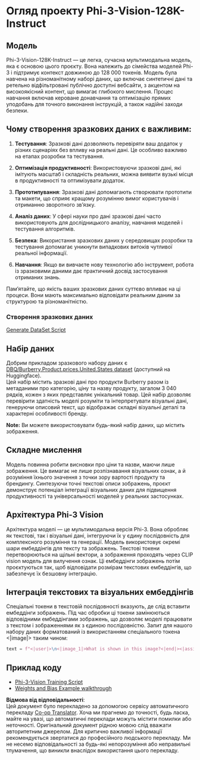 <!--
CO_OP_TRANSLATOR_METADATA:
{
  "original_hash": "e0a07fd2a30fe2af30b1373df207a5bf",
  "translation_date": "2025-07-17T08:15:57+00:00",
  "source_file": "md/03.FineTuning/FineTuning_Phi-3-visionWandB.md",
  "language_code": "uk"
}
-->
# Огляд проекту Phi-3-Vision-128K-Instruct

## Модель

Phi-3-Vision-128K-Instruct — це легка, сучасна мультимодальна модель, яка є основою цього проєкту. Вона належить до сімейства моделей Phi-3 і підтримує контекст довжиною до 128 000 токенів. Модель була навчена на різноманітному наборі даних, що включає синтетичні дані та ретельно відфільтровані публічно доступні вебсайти, з акцентом на високоякісний контент, що вимагає глибокого мислення. Процес навчання включав кероване донавчання та оптимізацію прямих уподобань для точного виконання інструкцій, а також надійні заходи безпеки.

## Чому створення зразкових даних є важливим:

1. **Тестування**: Зразкові дані дозволяють перевіряти ваш додаток у різних сценаріях без впливу на реальні дані. Це особливо важливо на етапах розробки та тестування.

2. **Оптимізація продуктивності**: Використовуючи зразкові дані, які імітують масштаб і складність реальних, можна виявити вузькі місця в продуктивності та оптимізувати додаток.

3. **Прототипування**: Зразкові дані допомагають створювати прототипи та макети, що сприяє кращому розумінню вимог користувачів і отриманню зворотного зв’язку.

4. **Аналіз даних**: У сфері науки про дані зразкові дані часто використовують для дослідницького аналізу, навчання моделей і тестування алгоритмів.

5. **Безпека**: Використання зразкових даних у середовищах розробки та тестування допомагає уникнути випадкових витоків чутливої реальної інформації.

6. **Навчання**: Якщо ви вивчаєте нову технологію або інструмент, робота із зразковими даними дає практичний досвід застосування отриманих знань.

Пам’ятайте, що якість ваших зразкових даних суттєво впливає на ці процеси. Вони мають максимально відповідати реальним даним за структурою та різноманітністю.

### Створення зразкових даних
[Generate DataSet Script](./CreatingSampleData.md)

## Набір даних

Добрим прикладом зразкового набору даних є [DBQ/Burberry.Product.prices.United.States dataset](https://huggingface.co/datasets/DBQ/Burberry.Product.prices.United.States) (доступний на Huggingface).  
Цей набір містить зразкові дані про продукти Burberry разом із метаданими про категорію, ціну та назву продукту, загалом 3 040 рядків, кожен з яких представляє унікальний товар. Цей набір дозволяє перевірити здатність моделі розуміти та інтерпретувати візуальні дані, генеруючи описовий текст, що відображає складні візуальні деталі та характерні особливості бренду.

**Note:** Ви можете використовувати будь-який набір даних, що містить зображення.

## Складне мислення

Модель повинна робити висновки про ціни та назви, маючи лише зображення. Це вимагає не лише розпізнавання візуальних ознак, а й розуміння їхнього значення з точки зору вартості продукту та брендингу. Синтезуючи точні текстові описи зображень, проєкт демонструє потенціал інтеграції візуальних даних для підвищення продуктивності та універсальності моделей у реальних застосунках.

## Архітектура Phi-3 Vision

Архітектура моделі — це мультимодальна версія Phi-3. Вона обробляє як текстові, так і візуальні дані, інтегруючи їх у єдину послідовність для комплексного розуміння та генерації. Модель використовує окремі шари ембеддінгів для тексту та зображень. Текстові токени перетворюються на щільні вектори, а зображення проходять через CLIP vision модель для вилучення ознак. Ці ембеддінги зображень потім проєктуються так, щоб відповідати розмірам текстових ембеддінгів, що забезпечує їх безшовну інтеграцію.

## Інтеграція текстових та візуальних ембеддінгів

Спеціальні токени в текстовій послідовності вказують, де слід вставити ембеддінги зображень. Під час обробки ці токени замінюються відповідними ембеддінгами зображень, що дозволяє моделі працювати з текстом і зображеннями як з єдиною послідовністю. Запит для нашого набору даних форматований із використанням спеціального токена <|image|> таким чином:

```python
text = f"<|user|>\n<|image_1|>What is shown in this image?<|end|><|assistant|>\nProduct: {row['title']}, Category: {row['category3_code']}, Full Price: {row['full_price']}<|end|>"
```

## Приклад коду
- [Phi-3-Vision Training Script](../../../../code/03.Finetuning/Phi-3-vision-Trainingscript.py)
- [Weights and Bias Example walkthrough](https://wandb.ai/byyoung3/mlnews3/reports/How-to-fine-tune-Phi-3-vision-on-a-custom-dataset--Vmlldzo4MTEzMTg3)

**Відмова від відповідальності**:  
Цей документ було перекладено за допомогою сервісу автоматичного перекладу [Co-op Translator](https://github.com/Azure/co-op-translator). Хоча ми прагнемо до точності, будь ласка, майте на увазі, що автоматичні переклади можуть містити помилки або неточності. Оригінальний документ рідною мовою слід вважати авторитетним джерелом. Для критично важливої інформації рекомендується звертатися до професійного людського перекладу. Ми не несемо відповідальності за будь-які непорозуміння або неправильні тлумачення, що виникли внаслідок використання цього перекладу.